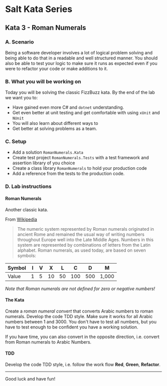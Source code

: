 # Salt Kata Series

## Kata 3 - Roman Numerals

### A. Scenario

Being a software developer involves a lot of logical problem solving and being able to do that in a readable and well structured manner. You should also be able to test your logic to make sure it runs as expected even if you were to refactor your code or make additions to it.

### B. What you will be working on

Today you will be solving the classic FizzBuzz kata. By the end of the lab we want you to:

- Have gained even more C# and `dotnet` understanding.
- Get even better at unit testing and get comfortable with using `xUnit` and `NUnit`
- You will also learn about different ways to
- Get better at solving problems as a team.

### C. Setup

- Add a solution `RomanNumerals.Kata`
- Create test project `RomanNumerals.Tests` with a test framework and assertion library of you choice
- Create a class library `RomanNumerals` to hold your production code
- Add a reference from the tests to the production code.

### D. Lab instructions

#### Roman Numerals

Another classic kata.

From [Wikipedia](https://en.wikipedia.org/wiki/Roman_numerals)

> The numeric system represented by Roman numerals originated in ancient Rome and remained the usual way of writing numbers throughout Europe well into the Late Middle Ages. Numbers in this system are represented by combinations of letters from the Latin alphabet. Roman numerals, as used today, are based on seven symbols:

| Symbol | I   | V   | X   | L   | C   | D   | M     |
| ------ | --- | --- | --- | --- | --- | --- | ----- |
| Value  | 1   | 5   | 10  | 50  | 100 | 500 | 1,000 |

_Note that Roman numerals are not defined for zero or negative numbers!_

#### The Kata

Create a _roman numeral convert_ that converts Arabic numbers to roman numerals.
Develop the code TDD style.
Make sure it works for all Arabic numbers between 1 and 3000. You don't have to test all numbers, but you have to test enough to be confident you have a working solution.

If you have time, you can also convert in the opposite direction, i.e. convert from Roman numerals to Arabic Numbers.

#### TDD

Develop the code TDD style, i.e. follow the work flow **Red**, **Green**, **Refactor**.

---

Good luck and have fun!
